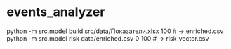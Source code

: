 # events_analyzer
python -m src.model build src/data/Показатели.xlsx 100   # → enriched.csv
python -m src.model risk  data/enriched.csv 0 100       # → risk_vector.csv